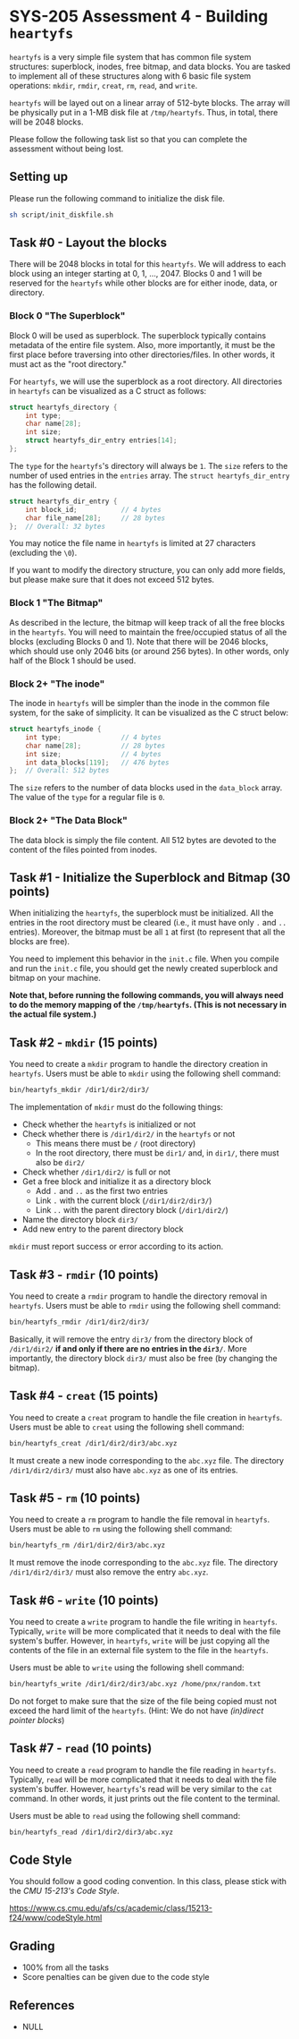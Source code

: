 # SYS-205 Assessment 4 - Building `heartyfs`

`heartyfs` is a very simple file system that has common file system structures: superblock, inodes, free bitmap, and data blocks. You are tasked to implement all of these structures along with 6 basic file system operations: `mkdir`, `rmdir`, `creat`, `rm`, `read`, and `write`.

`heartyfs` will be layed out on a linear array of 512-byte blocks. The array will be physically put in a 1-MB disk file at `/tmp/heartyfs`. Thus, in total, there will be 2048 blocks.

Please follow the following task list so that you can complete the assessment without being lost.

## Setting up
Please run the following command to initialize the disk file.

```sh
sh script/init_diskfile.sh
```

## Task #0 - Layout the blocks
There will be 2048 blocks in total for this `heartyfs`. We will address to each block using an integer starting at 0, 1, ..., 2047. Blocks 0 and 1 will be reserved for the `heartyfs` while other blocks are for either inode, data, or directory.

### Block 0 "The Superblock"
Block 0 will be used as superblock. The superblock typically contains metadata of the entire file system. Also, more importantly, it must be the first place before traversing into other directories/files. In other words, it must act as the "root directory."

For `heartyfs`, we will use the superblock as a root directory. All directories in `heartyfs` can be visualized as a C struct as follows:

```c
struct heartyfs_directory {
    int type;
    char name[28];
    int size;
    struct heartyfs_dir_entry entries[14];
};
```

The `type` for the `heartyfs`'s directory will always be `1`. The `size` refers to the number of used entries in the `entries` array. The `struct heartyfs_dir_entry` has the following detail.

```c
struct heartyfs_dir_entry {
    int block_id;           // 4 bytes
    char file_name[28];     // 28 bytes
};  // Overall: 32 bytes
```

You may notice the file name in `heartyfs` is limited at 27 characters (excluding the `\0`).

If you want to modify the directory structure, you can only add more fields, but please make sure that it does not exceed 512 bytes.

### Block 1 "The Bitmap"
As described in the lecture, the bitmap will keep track of all the free blocks in the `heartyfs`. You will need to maintain the free/occupied status of all the blocks (excluding Blocks 0 and 1). Note that there will be 2046 blocks, which should use only 2046 bits (or around 256 bytes). In other words, only half of the Block 1 should be used.

### Block 2+ "The inode"
The inode in `heartyfs` will be simpler than the inode in the common file system, for the sake of simplicity. It can be visualized as the C struct below:

```c
struct heartyfs_inode {
    int type;               // 4 bytes
    char name[28];          // 28 bytes
    int size;               // 4 bytes
    int data_blocks[119];   // 476 bytes
};  // Overall: 512 bytes
```

The `size` refers to the number of data blocks used in the `data_block` array. The value of the `type` for a regular file is `0`.

### Block 2+ "The Data Block"
The data block is simply the file content. All 512 bytes are devoted to the content of the files pointed from inodes.

## Task #1 - Initialize the Superblock and Bitmap (30 points)
When initializing the `heartyfs`, the superblock must be initialized. All the entries in the root directory must be cleared (i.e., it must have only `.` and `..` entries). Moreover, the bitmap must be all `1` at first (to represent that all the blocks are free).

You need to implement this behavior in the `init.c` file. When you compile and run the `init.c` file, you should get the newly created superblock and bitmap on your machine.

**Note that, before running the following commands, you will always need to do the memory mapping of the `/tmp/heartyfs`. (This is not necessary in the actual file system.)**

## Task #2 - `mkdir` (15 points)
You need to create a `mkdir` program to handle the directory creation in `heartyfs`. Users must be able to `mkdir` using the following shell command:

```sh
bin/heartyfs_mkdir /dir1/dir2/dir3/
```

The implementation of `mkdir` must do the following things:
- Check whether the `heartyfs` is initialized or not
- Check whether there is `/dir1/dir2/` in the `heartyfs` or not
  - This means there must be `/` (root directory)
  - In the root directory, there must be `dir1/` and, in `dir1/`, there must also be `dir2/`
- Check whether `/dir1/dir2/` is full or not
- Get a free block and initialize it as a directory block
  - Add `.` and `..` as the first two entries
  - Link `.` with the current block (`/dir1/dir2/dir3/`)
  - Link `..` with the parent directory block (`/dir1/dir2/`)
- Name the directory block `dir3/`
- Add new entry to the parent directory block

`mkdir` must report success or error according to its action.

## Task #3 - `rmdir` (10 points)
You need to create a `rmdir` program to handle the directory removal in `heartyfs`. Users must be able to `rmdir` using the following shell command:

```sh
bin/heartyfs_rmdir /dir1/dir2/dir3/
```

Basically, it will remove the entry `dir3/` from the directory block of `/dir1/dir2/` **if and only if there are no entries in the `dir3/`**. More importantly, the directory block `dir3/` must also be free (by changing the bitmap).

## Task #4 - `creat` (15 points)
You need to create a `creat` program to handle the file creation in `heartyfs`. Users must be able to `creat` using the following shell command:

```sh
bin/heartyfs_creat /dir1/dir2/dir3/abc.xyz
```

It must create a new inode corresponding to the `abc.xyz` file. The directory `/dir1/dir2/dir3/` must also have `abc.xyz` as one of its entries.

## Task #5 - `rm` (10 points)
You need to create a `rm` program to handle the file removal in `heartyfs`. Users must be able to `rm` using the following shell command:

```sh
bin/heartyfs_rm /dir1/dir2/dir3/abc.xyz
```

It must remove the inode corresponding to the `abc.xyz` file. The directory `/dir1/dir2/dir3/` must also remove the entry `abc.xyz`.

## Task #6 - `write` (10 points)
You need to create a `write` program to handle the file writing in `heartyfs`. Typically, `write` will be more complicated that it needs to deal with the file system's buffer. However, in `heartyfs`, `write` will be just copying all the contents of the file in an external file system to the file in the `heartyfs`.

Users must be able to `write` using the following shell command:

```sh
bin/heartyfs_write /dir1/dir2/dir3/abc.xyz /home/pnx/random.txt
```

Do not forget to make sure that the size of the file being copied must not exceed the hard limit of the `heartyfs`. (Hint: We do not have *(in)direct pointer blocks*)

## Task #7 - `read` (10 points)
You need to create a `read` program to handle the file reading in `heartyfs`. Typically, `read` will be more complicated that it needs to deal with the file system's buffer. However, `heartyfs`'s read will be very similar to the `cat` command. In other words, it just prints out the file content to the terminal.

Users must be able to `read` using the following shell command:

```sh
bin/heartyfs_read /dir1/dir2/dir3/abc.xyz
```

## Code Style
You should follow a good coding convention. In this class, please stick with the *CMU 15-213's Code Style*.

https://www.cs.cmu.edu/afs/cs/academic/class/15213-f24/www/codeStyle.html

## Grading
- 100% from all the tasks
- Score penalties can be given due to the code style

## References
- NULL
